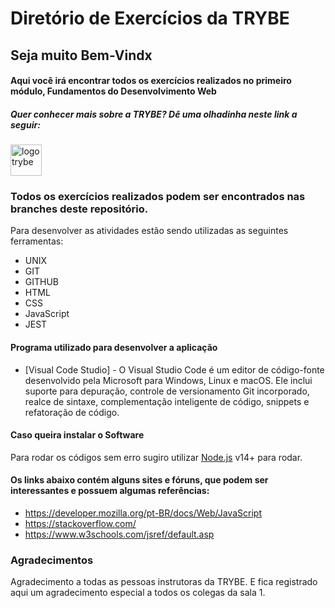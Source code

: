 # Diretório de Exercícios da TRYBE 
## Seja muito Bem-Vindx 
#### Aqui você irá encontrar todos os exercícios realizados no primeiro módulo, Fundamentos do Desenvolvimento Web
##### Quer conhecer mais sobre a TRYBE? Dê uma olhadinha neste link a seguir:

<div >
  <a href="https://www.betrybe.com/">
    <img src="https://res.cloudinary.com/practicaldev/image/fetch/s--Eg8INSNe--/c_fill,f_auto,fl_progressive,h_320,q_auto,w_320/https://dev-to-uploads.s3.amazonaws.com/uploads/organization/profile_image/5302/26258239-4ac6-4d28-b94c-ba6d3f9eabc2.png" alt="logo trybe" width="50" /> 
  </a>
</div>

### Todos os exercícios realizados podem ser encontrados nas branches deste repositório.

Para desenvolver as atividades estão sendo utilizadas as seguintes ferramentas:
- UNIX
- GIT
- GITHUB
- HTML
- CSS
- JavaScript
- JEST

#### Programa utilizado para desenvolver a aplicação 
- [Visual Code Studio] - O Visual Studio Code é um editor de código-fonte desenvolvido pela Microsoft para Windows, Linux e macOS. Ele inclui suporte para depuração, controle de versionamento Git incorporado, realce de sintaxe, complementação inteligente de código, snippets e refatoração de código.

#### Caso queira instalar o Software
Para rodar os códigos sem erro sugiro utilizar [Node.js](https://nodejs.org/) v14+ para rodar.

#### Os links abaixo contém alguns sites e fóruns, que podem ser interessantes e possuem algumas referências:
- https://developer.mozilla.org/pt-BR/docs/Web/JavaScript
- https://stackoverflow.com/
- https://www.w3schools.com/jsref/default.asp

### Agradecimentos
  Agradecimento a todas as pessoas instrutoras da TRYBE. E fica registrado aqui um agradecimento especial a todos os colegas da sala 1.
